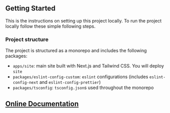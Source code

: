 ## Getting Started

This is the instructions on setting up this project locally.
To run the project locally follow these simple following steps.

### Project structure

The project is structured as a monorepo and includes the following packages:

- `apps/site`: main site built with Next.js and Tailwind CSS. You will deploy `site`
- `packages/eslint-config-custom`: `eslint` configurations (includes `eslint-config-next` and `eslint-config-prettier`)
- `packages/tsconfig`: `tsconfig.json`s used throughout the monorepo


## [Online Documentation](https://docs.jstemplate.net/metashop/headless-woocommerce/get-started/intro/)
